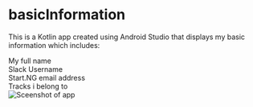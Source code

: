 # basicInformation
This is a Kotlin  app created using Android Studio that displays my basic information which includes:<br>

My full name<br> 
Slack Username <br>
Start.NG email address <br>
Tracks i belong to<br>
![Sceenshot of app](/relative/app/src/main/res/drawableinfo.PNG?raw=true)
